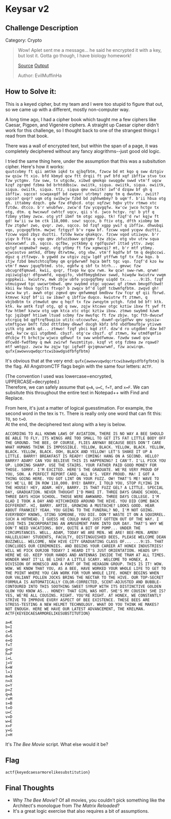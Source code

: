 # Keysar v2
## Challenge Description
Category: Crypto
> Wow! Aplet sent me a message... he said he encrypted it with a key, but lost it. Gotta go though, I have biology homework!
> 
> [Source](https://files.actf.co/45d2f41c58c51d0e7eeeac6b4fae4b01fca1427bd8e8d2cf5a127b8d7abfcdee/chall.py) [Output](https://files.actf.co/8125825ae0a5c81fe0f3e4520b95c02937a4d6624929afec84e451366ede6552/out.txt)
> 
> Author: EvilMuffinHa  
  
## How to Solve it:

This is a keyed cipher, but my team and I were too stupid to figure that out, so we came up with a different, mostly non-computer way.  
  
A long time ago, I had a cipher book which taught me a few ciphers like Caesar, Pigpen, and Vigenère ciphers. A straight up Caesar cipher didn't work for this challenge, so I thought back to one of the strangest things I read from that book.  
  
There was a wall of encrypted text, but within the span of a page, it was completely deciphered without any fancy alogrithms--just good old logic.  
  
I tried the same thing here, under the assumption that this was a subsitution cipher. Here's how it works:  
`quutcvbmy ft qii amtkm iqkd tx qjbqfbtm, fzwcw bd mt kqo q sww dztgiv sw qsiw ft xio. bfd kbmyd qcw ftt drqii ft ywf bfd xqf ibffiw stvo txx fzw yctgmv. fzw sww, tx utgcdw, xibwd qmokqo swuqgdw swwd vtm'f uqcw kzqf zgrqmd fzbma bd brhtddbsiw. owiitk, siqua. owiitk, siqua. owiitk, siqua. owiitk, siqua. ttz, siqua qmv owiitk! iwf'd dzqaw bf gh q ibffiw. sqcco! scwqaxqdf bd cwqvo! utrbmy! zqmy tm q dwutmv. zwiit? sqcco? qvqr? uqm otg swibwjw fzbd bd zqhhwmbmy? b uqm'f. b'ii hbua otg gh. ittabmy dzqch. gdw fzw dfqbcd. otgc xqfzwc hqbv yttv rtmwo xtc fztdw. dtcco. b'r wnubfwv. zwcw'd fzw ycqvgqfw. kw'cw jwco hctgv tx otg, dtm. q hwcxwuf cwhtcf uqcv, qii s'd. jwco hctgv. rq! b ytf q fzbmy ytbmy zwcw. otg ytf ibmf tm otgc xgpp. tk! fzqf'd rw! kqjw ft gd! kw'ii sw bm ctk 118,000. sow! sqcco, b ftiv otg, dfth xiobmy bm fzw ztgdw! zwo, qvqr. zwo, sqcco. bd fzqf xgpp ywi? q ibffiw. dhwubqi vqo, ycqvgqfbtm. mwjwc fztgyzf b'v rqaw bf. fzcww vqod ycqvw duztti, fzcww vqod zbyz duztti. fztdw kwcw qkakqcv. fzcww vqod utiiwyw. b'r yiqv b ftta q vqo qmv zbfuzzbawv qctgmv fzw zbjw. otg vbv utrw squa vbxxwcwmf. zb, sqcco. qcfbw, yctkbmy q rgdfquzw? ittad yttv. zwqc qstgf xcqmabw? owqz. otg ytbmy ft fzw xgmwcqi? mt, b'r mtf ytbmy. wjwcostvo amtkd, dfbmy dtrwtmw, otg vbw. vtm'f kqdfw bf tm q degbccwi. dguz q ztfzwqv. b ygwdd zw utgiv zqjw lgdf ytffwm tgf tx fzw kqo. b itjw fzbd bmutchtcqfbmy qm qrgdwrwmf hqca bmft tgc vqo. fzqf'd kzo kw vtm'f mwwv jquqfbtmd. sto, egbfw q sbf tx htrh... gmvwc fzw ubcugrdfqmuwd. kwii, qvqr, ftvqo kw qcw rwm. kw qcw! sww-rwm. qrwm! zqiiwiglqz! dfgvwmfd, xqugifo, vbdfbmygbdzwv swwd, hiwqdw kwiutrw vwqm sgppkwii. kwiutrw, mwk zbjw ubfo ycqvgqfbmy uiqdd tx... ...9:15. fzqf utmuigvwd tgc uwcwrtmbwd. qmv swybmd otgc uqcwwc qf ztmwn bmvgdfcbwd! kbii kw hbua tgclts ftvqo? b zwqcv bf'd lgdf tcbwmfqfbtm. zwqvd gh! zwcw kw yt. awwh otgc zqmvd qmv qmfwmmqd bmdbvw fzw fcqr qf qii fbrwd. ktmvwc kzqf bf'ii sw ibaw? q ibffiw duqco. kwiutrw ft ztmwn, q vbjbdbtm tx ztmwdut qmv q hqcf tx fzw zwnqytm yctgh. fzbd bd bf! ktk. ktk. kw amtk fzqf otg, qd q sww, zqjw ktcawv otgc kztiw ibxw ft ywf ft fzw htbmf kzwcw otg uqm ktca xtc otgc kztiw ibxw. ztmwo swybmd kzwm tgc jqibqmf htiiwm ltuad scbmy fzw mwufqc ft fzw zbjw. tgc fth-dwucwf xtcrgiq bd qgftrqfbuqiio utitc-utccwufwv, duwmf-qvlgdfwv qmv sgssiw-utmftgcwv bmft fzbd dttfzbmy dkwwf docgh kbfz bfd vbdfbmufbjw ytivwm yitk otg amtk qd... ztmwo! fzqf ybci kqd ztf. dzw'd ro utgdbm! dzw bd? owd, kw'cw qii utgdbmd. cbyzf. otg'cw cbyzf. qf ztmwn, kw utmdfqmfio dfcbjw ft brhctjw wjwco qdhwuf tx sww wnbdfwmuw. fzwdw swwd qcw dfcwdd-fwdfbmy q mwk zwirwf fwuzmtityo. kzqf vt otg fzbma zw rqawd? mtf wmtgyz. zwcw kw zqjw tgc iqfwdf qvjqmuwrwmf, fzw acwirqm. qufx{awowvuqwdqcrtcwibawdgsdfbfgfbtm}`  
  
It's obvious that at the very end: `qufx{awowvuqwdqcrtcwibawdgsdfbfgfbtm}` is the flag. All AngstromCTF flags begin with the same four letters: `ACTF`.  
  
(The convention I used was lowercase=encrypted, UPPERCASE=decrypted.)  
Therefore, we can safely assume that `q=A`, `u=C`, `f=T`, and `x=F`. We can subsitute this throughout the entire text in Notepad++ with Find and Replace.  
  
From here, it's just a matter of logical guesstimation. For example, the second word in the tex is `Tt`. There is really only one word that can fit this: `TO`, so `t=O`.  
At the end, the deciphered text along with a key is below.  
  
`ACCORDING TO ALL KNOWN LAWS OF AVIATION, THERE IS NO WAY A BEE SHOULD BE ABLE TO FLY. ITS WINGS ARE TOO SMALL TO GET ITS FAT LITTLE BODY OFF THE GROUND. THE BEE, OF COURSE, FLIES ANYWAY BECAUSE BEES DON'T CARE WHAT HUMANS THINK IS IMPOSSIBLE. YELLOW, BLACK. YELLOW, BLACK. YELLOW, BLACK. YELLOW, BLACK. OOH, BLACK AND YELLOW! LET'S SHAKE IT UP A LITTLE. BARRY! BREAKFAST IS READY! COMING! HANG ON A SECOND. HELLO? BARRY? ADAM? CAN YOU BELIEVE THIS IS HAPPENING? I CAN'T. I'LL PICK YOU UP. LOOKING SHARP. USE THE STAIRS. YOUR FATHER PAID GOOD MONEY FOR THOSE. SORRY. I'M EXCITED. HERE'S THE GRADUATE. WE'RE VERY PROUD OF YOU, SON. A PERFECT REPORT CARD, ALL B'S. VERY PROUD. MA! I GOT A THING GOING HERE. YOU GOT LINT ON YOUR FUZZ. OW! THAT'S ME! WAVE TO US! WE'LL BE IN ROW 118,000. BYE! BARRY, I TOLD YOU, STOP FLYING IN THE HOUSE! HEY, ADAM. HEY, BARRY. IS THAT FUZZ GEL? A LITTLE. SPECIAL DAY, GRADUATION. NEVER THOUGHT I'D MAKE IT. THREE DAYS GRADE SCHOOL, THREE DAYS HIGH SCHOOL. THOSE WERE AWKWARD. THREE DAYS COLLEGE. I'M GLAD I TOOK A DAY AND HITCHHIKED AROUND THE HIVE. YOU DID COME BACK DIFFERENT. HI, BARRY. ARTIE, GROWING A MUSTACHE? LOOKS GOOD. HEAR ABOUT FRANKIE? YEAH. YOU GOING TO THE FUNERAL? NO, I'M NOT GOING. EVERYBODY KNOWS, STING SOMEONE, YOU DIE. DON'T WASTE IT ON A SQUIRREL. SUCH A HOTHEAD. I GUESS HE COULD HAVE JUST GOTTEN OUT OF THE WAY. I LOVE THIS INCORPORATING AN AMUSEMENT PARK INTO OUR DAY. THAT'S WHY WE DON'T NEED VACATIONS. BOY, QUITE A BIT OF POMP... UNDER THE CIRCUMSTANCES. WELL, ADAM, TODAY WE ARE MEN. WE ARE! BEE-MEN. AMEN! HALLELUJAH! STUDENTS, FACULTY, DISTINGUISHED BEES, PLEASE WELCOME DEAN BUZZWELL. WELCOME, NEW HIVE CITY GRADUATING CLASS OF... ...9:15. THAT CONCLUDES OUR CEREMONIES. AND BEGINS YOUR CAREER AT HONEX INDUSTRIES! WILL WE PICK OURJOB TODAY? I HEARD IT'S JUST ORIENTATION. HEADS UP! HERE WE GO. KEEP YOUR HANDS AND ANTENNAS INSIDE THE TRAM AT ALL TIMES. WONDER WHAT IT'LL BE LIKE? A LITTLE SCARY. WELCOME TO HONEX, A DIVISION OF HONESCO AND A PART OF THE HEXAGON GROUP. THIS IS IT! WOW. WOW. WE KNOW THAT YOU, AS A BEE, HAVE WORKED YOUR WHOLE LIFE TO GET TO THE POINT WHERE YOU CAN WORK FOR YOUR WHOLE LIFE. HONEY BEGINS WHEN OUR VALIANT POLLEN JOCKS BRING THE NECTAR TO THE HIVE. OUR TOP-SECRET FORMULA IS AUTOMATICALLY COLOR-CORRECTED, SCENT-ADJUSTED AND BUBBLE-CONTOURED INTO THIS SOOTHING SWEET SYRUP WITH ITS DISTINCTIVE GOLDEN GLOW YOU KNOW AS... HONEY! THAT GIRL WAS HOT. SHE'S MY COUSIN! SHE IS? YES, WE'RE ALL COUSINS. RIGHT. YOU'RE RIGHT. AT HONEX, WE CONSTANTLY STRIVE TO IMPROVE EVERY ASPECT OF BEE EXISTENCE. THESE BEES ARE STRESS-TESTING A NEW HELMET TECHNOLOGY. WHAT DO YOU THINK HE MAKES? NOT ENOUGH. HERE WE HAVE OUR LATEST ADVANCEMENT, THE KRELMAN. ACTF{KEYEDCAESARMORELIKESUBSTITUTION}`
```
a=K
b=I
c=R
d=S
e=Q
f=T
g=U
h=P
i=L
j=V
k=W
l=J
m=N
n=X
o=Y
p=Z
q=A
r=M
s=B
t=O
u=C
v=D
w=E
x=F
y=G
z=H
```  
  
It's *The Bee Movie* script. What else would it be?  
  
## Flag
`actf{keyedcaesarmorelikesubstitution}`  
  
## Final Thoughts
 - Why *The Bee Movie*? Of all movies, you couldn't pick something like the Architect's monologue from *The Matrix Reloaded*?
 - It's a great logic exercise that also requires a bit of assumptions.
